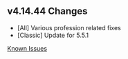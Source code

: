 ## v4.14.44 Changes

* [All] Various profession related fixes
* [Classic] Update for 5.5.1

[Known Issues](https://support.tradeskillmaster.com/en_US/known_issues)
